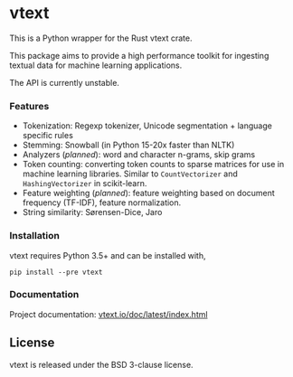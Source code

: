 # vtext

This is a Python wrapper for the Rust vtext crate.

This package aims to provide a high performance toolkit for ingesting textual data for
machine learning applications.

The API is currently unstable.

### Features

 - Tokenization: Regexp tokenizer, Unicode segmentation + language specific rules
 - Stemming: Snowball (in Python 15-20x faster than NLTK)
 - Analyzers (*planned*): word and character n-grams, skip grams
 - Token counting: converting token counts to sparse matrices for use
   in machine learning libraries. Similar to `CountVectorizer` and
   `HashingVectorizer` in scikit-learn.
 - Feature weighting (*planned*): feature weighting based on document
   frequency (TF-IDF), feature normalization.
 - String similarity: Sørensen-Dice, Jaro


### Installation

vtext requires Python 3.5+ and can be installed with,

```
pip install --pre vtext
```

### Documentation

Project documentation: [vtext.io/doc/latest/index.html](https://vtext.io/doc/latest/index.html)

## License

vtext is released under the BSD 3-clause license.

